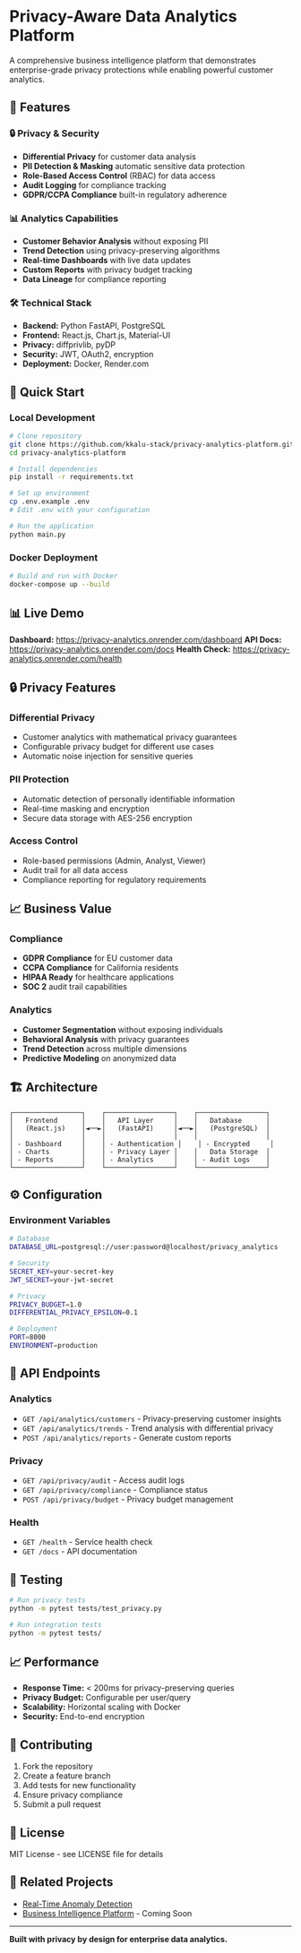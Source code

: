 # Privacy-Aware Data Analytics Platform

A comprehensive business intelligence platform that demonstrates enterprise-grade privacy protections while enabling powerful customer analytics.

## 🎯 Features

### 🔒 Privacy & Security
- **Differential Privacy** for customer data analysis
- **PII Detection & Masking** automatic sensitive data protection
- **Role-Based Access Control** (RBAC) for data access
- **Audit Logging** for compliance tracking
- **GDPR/CCPA Compliance** built-in regulatory adherence

### 📊 Analytics Capabilities
- **Customer Behavior Analysis** without exposing PII
- **Trend Detection** using privacy-preserving algorithms
- **Real-time Dashboards** with live data updates
- **Custom Reports** with privacy budget tracking
- **Data Lineage** for compliance reporting

### 🛠 Technical Stack
- **Backend:** Python FastAPI, PostgreSQL
- **Frontend:** React.js, Chart.js, Material-UI
- **Privacy:** diffprivlib, pyDP
- **Security:** JWT, OAuth2, encryption
- **Deployment:** Docker, Render.com

## 🚀 Quick Start

### Local Development
```bash
# Clone repository
git clone https://github.com/kkalu-stack/privacy-analytics-platform.git
cd privacy-analytics-platform

# Install dependencies
pip install -r requirements.txt

# Set up environment
cp .env.example .env
# Edit .env with your configuration

# Run the application
python main.py
```

### Docker Deployment
```bash
# Build and run with Docker
docker-compose up --build
```

## 📊 Live Demo

**Dashboard:** https://privacy-analytics.onrender.com/dashboard
**API Docs:** https://privacy-analytics.onrender.com/docs
**Health Check:** https://privacy-analytics.onrender.com/health

## 🔒 Privacy Features

### Differential Privacy
- Customer analytics with mathematical privacy guarantees
- Configurable privacy budget for different use cases
- Automatic noise injection for sensitive queries

### PII Protection
- Automatic detection of personally identifiable information
- Real-time masking and encryption
- Secure data storage with AES-256 encryption

### Access Control
- Role-based permissions (Admin, Analyst, Viewer)
- Audit trail for all data access
- Compliance reporting for regulatory requirements

## 📈 Business Value

### Compliance
- **GDPR Compliance** for EU customer data
- **CCPA Compliance** for California residents
- **HIPAA Ready** for healthcare applications
- **SOC 2** audit trail capabilities

### Analytics
- **Customer Segmentation** without exposing individuals
- **Behavioral Analysis** with privacy guarantees
- **Trend Detection** across multiple dimensions
- **Predictive Modeling** on anonymized data

## 🏗 Architecture

```
┌─────────────────┐    ┌─────────────────┐    ┌─────────────────┐
│   Frontend      │    │   API Layer     │    │   Database      │
│   (React.js)    │◄──►│   (FastAPI)     │◄──►│   (PostgreSQL)  │
│                 │    │                 │    │                 │
│ - Dashboard     │    │ - Authentication │    │ - Encrypted     │
│ - Charts        │    │ - Privacy Layer │    │   Data Storage  │
│ - Reports       │    │ - Analytics     │    │ - Audit Logs    │
└─────────────────┘    └─────────────────┘    └─────────────────┘
```

## ⚙️ Configuration

### Environment Variables
```bash
# Database
DATABASE_URL=postgresql://user:password@localhost/privacy_analytics

# Security
SECRET_KEY=your-secret-key
JWT_SECRET=your-jwt-secret

# Privacy
PRIVACY_BUDGET=1.0
DIFFERENTIAL_PRIVACY_EPSILON=0.1

# Deployment
PORT=8000
ENVIRONMENT=production
```

## 📡 API Endpoints

### Analytics
- `GET /api/analytics/customers` - Privacy-preserving customer insights
- `GET /api/analytics/trends` - Trend analysis with differential privacy
- `POST /api/analytics/reports` - Generate custom reports

### Privacy
- `GET /api/privacy/audit` - Access audit logs
- `GET /api/privacy/compliance` - Compliance status
- `POST /api/privacy/budget` - Privacy budget management

### Health
- `GET /health` - Service health check
- `GET /docs` - API documentation

## 🧪 Testing

```bash
# Run privacy tests
python -m pytest tests/test_privacy.py

# Run integration tests
python -m pytest tests/
```

## 📈 Performance

- **Response Time:** < 200ms for privacy-preserving queries
- **Privacy Budget:** Configurable per user/query
- **Scalability:** Horizontal scaling with Docker
- **Security:** End-to-end encryption

## 🤝 Contributing

1. Fork the repository
2. Create a feature branch
3. Add tests for new functionality
4. Ensure privacy compliance
5. Submit a pull request

## 📄 License

MIT License - see LICENSE file for details

## 🔗 Related Projects

- [Real-Time Anomaly Detection](https://github.com/kkalu-stack/anomaly-detection-system)
- [Business Intelligence Platform](https://github.com/kkalu-stack/bi-platform) - Coming Soon

---

**Built with privacy by design for enterprise data analytics.** 